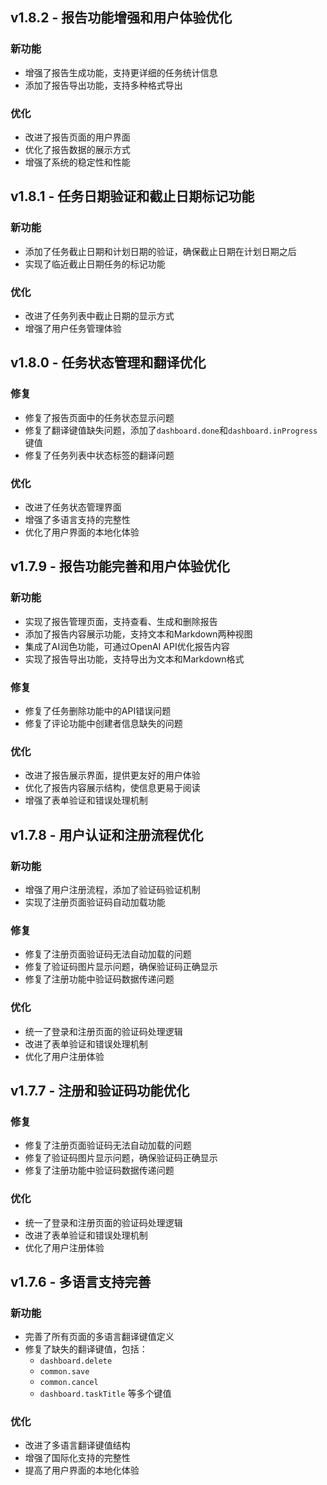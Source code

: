 ## v1.8.2 - 报告功能增强和用户体验优化

### 新功能
- 增强了报告生成功能，支持更详细的任务统计信息
- 添加了报告导出功能，支持多种格式导出

### 优化
- 改进了报告页面的用户界面
- 优化了报告数据的展示方式
- 增强了系统的稳定性和性能

## v1.8.1 - 任务日期验证和截止日期标记功能

### 新功能
- 添加了任务截止日期和计划日期的验证，确保截止日期在计划日期之后
- 实现了临近截止日期任务的标记功能

### 优化
- 改进了任务列表中截止日期的显示方式
- 增强了用户任务管理体验

## v1.8.0 - 任务状态管理和翻译优化

### 修复
- 修复了报告页面中的任务状态显示问题
- 修复了翻译键值缺失问题，添加了`dashboard.done`和`dashboard.inProgress`键值
- 修复了任务列表中状态标签的翻译问题

### 优化
- 改进了任务状态管理界面
- 增强了多语言支持的完整性
- 优化了用户界面的本地化体验

## v1.7.9 - 报告功能完善和用户体验优化

### 新功能
- 实现了报告管理页面，支持查看、生成和删除报告
- 添加了报告内容展示功能，支持文本和Markdown两种视图
- 集成了AI润色功能，可通过OpenAI API优化报告内容
- 实现了报告导出功能，支持导出为文本和Markdown格式

### 修复
- 修复了任务删除功能中的API错误问题
- 修复了评论功能中创建者信息缺失的问题

### 优化
- 改进了报告展示界面，提供更友好的用户体验
- 优化了报告内容展示结构，使信息更易于阅读
- 增强了表单验证和错误处理机制

## v1.7.8 - 用户认证和注册流程优化

### 新功能
- 增强了用户注册流程，添加了验证码验证机制
- 实现了注册页面验证码自动加载功能

### 修复
- 修复了注册页面验证码无法自动加载的问题
- 修复了验证码图片显示问题，确保验证码正确显示
- 修复了注册功能中验证码数据传递问题

### 优化
- 统一了登录和注册页面的验证码处理逻辑
- 改进了表单验证和错误处理机制
- 优化了用户注册体验

## v1.7.7 - 注册和验证码功能优化

### 修复
- 修复了注册页面验证码无法自动加载的问题
- 修复了验证码图片显示问题，确保验证码正确显示
- 修复了注册功能中验证码数据传递问题

### 优化
- 统一了登录和注册页面的验证码处理逻辑
- 改进了表单验证和错误处理机制
- 优化了用户注册体验

## v1.7.6 - 多语言支持完善

### 新功能
- 完善了所有页面的多语言翻译键值定义
- 修复了缺失的翻译键值，包括：
  - `dashboard.delete`
  - `common.save`
  - `common.cancel`
  - `dashboard.taskTitle` 等多个键值

### 优化
- 改进了多语言翻译键值结构
- 增强了国际化支持的完整性
- 提高了用户界面的本地化体验